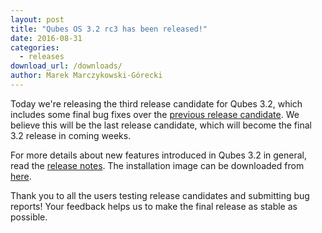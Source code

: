 ```yaml
---
layout: post
title: "Qubes OS 3.2 rc3 has been released!"
date: 2016-08-31
categories:
  - releases
download_url: /downloads/
author: Marek Marczykowski-Górecki
---
```

Today we're releasing the third release candidate for Qubes 3.2, which includes
some final bug fixes over the [previous release candidate][qubes-32-rc2-announced].
We believe this will be the last release candidate, which will become the final
3.2 release in coming weeks. 

For more details about new features introduced in Qubes 3.2 in general, read
the [release notes][release-notes]. The installation image can be downloaded
from [here][download].

Thank you to all the users testing release candidates and submitting bug
reports! Your feedback helps us to make the final release as stable as possible.

[qubes-32-rc2-announced]: https://www.qubes-os.org/news/2016/07/28/qubes-OS-3-2-rc2-has-been-released/
[release-notes]: https://www.qubes-os.org/doc/releases/3.2/release-notes/
[download]: https://www.qubes-os.org/downloads/
